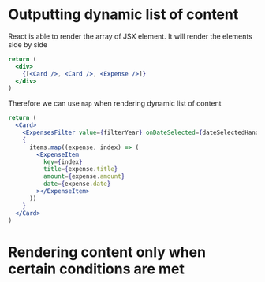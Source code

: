 # Outputting dynamic list of content

React is able to render the array of JSX element. It will render the elements side by side
```jsx
return (
  <div>
    {[<Card />, <Card />, <Expense />]}
  </div>
)
```

Therefore we can use `map` when rendering dynamic list of content
```jsx
return (
  <Card>
    <ExpensesFilter value={filterYear} onDateSelected={dateSelectedHandler} />
    {
      items.map((expense, index) => (
        <ExpenseItem
          key={index}
          title={expense.title}
          amount={expense.amount}
          date={expense.date}
        ></ExpenseItem>
      ))
    }
  </Card>  
)
```


# Rendering content only when certain conditions are met